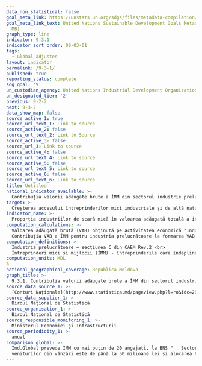 ```yaml
---
data_non_statistical: false
goal_meta_link: https://unstats.un.org/sdgs/files/metadata-compilation/Metadata-Goal-9.pdf
goal_meta_link_text: United Nations Sustainable Development Goals Metadata (PDF 4.0
  MB)
graph_type: line
indicator: 9.3.1
indicator_sort_order: 09-03-01
tags:
  - Global adjusted
layout: indicator
permalink: /9-3-1/
published: true
reporting_status: complete
sdg_goal: '9'
un_custodian_agency: United Nations Industrial Development Organization (UNIDO)
un_designated_tier: '2'
previous: 9-2-2
next: 9-3-2
data_show_map: false
source_active_1: true
source_url_text_1: Link to source
source_active_2: false
source_url_text_2: Link to Source
source_active_3: false
source_url_3: Link to source
source_active_4: false
source_url_text_4: Link to source
source_active_5: false
source_url_text_5: Link to source
source_active_6: false
source_url_text_6: Link to source
title: Untitled
national_indicator_available: >-
  Contribuția valorii adăugate brute a ÎMM din sectorul industrie prelucrătoare în total valoarea adăugată brută în industrie prelucrătoare
target: >-
  Creșterea accesului întreprinderilor mici industriale și de altă natură, în special din țările în curs de dezvoltare, la servicii financiare, inclusiv la credite accesibile, și integrarea acestora în lanțuri valorice și piețe externe
indicator_name: >-
  Proporția industriilor de scară mică în valoarea adăugată totală a industriei
computation_calculations: >-
  Valoarea adăugată brută (VAB) obținută pe activitatea economică "Industrie prelucrătoare " a ÎMM raportată la Valoarea adăugată brută (VAB) obținută pe activitatea economică "Industrie prelucrătoare" total pe economie; prețuri curente.<br> 
  Contribuția VAB a ÎMM pentru industria prelucrătoare la formarea VAB total pe economie = VAB industrie prelucrătoare ÎMM / VAB industria prelucrătoare total pe economie*100.
computation_definitions: >-
  Industria prelucrătoare = secțiunea C din CAEM Rev.2 <br> 
  Întreprinderi mici și mijlocii (ÎMM) - întreprinderile care îndeplinesc cumulativ următoarele condiții: a) au un număr mediu anual de salariați (numărul mediu scriptic al personalului în perioada de gestiune) de până la 250; b) realizează o cifră anuală de afaceri (venituri din vânzări) de până la 50 de milioane de lei sau dețin active totale (active imobilizate și active circulante) de până la 50 de milioane de lei, conform ultimei situații financiare aprobate. De menționat că plafonul cifrei de afaceri și al activelor totale poate fi modificat de către Guvern, în funcție de evoluția indicatorilor macroeconomici (art. 4 din Legea nr. 179 din  21.07.2016 cu privire la întreprinderile mici și mijlocii)
computation_units: MDL
%
national_geographical_coverage: Republica Moldova
graph_title: >-
  9.3.1. Contribuția valorii adăugate brute a ÎMM din sectorul industrie prelucrătoare în total valoarea adăugată brută în industrie prelucrătoare
source_data_source_1: >-
  [Conturi Naționale](http://www.statistica.md/pageview.php?l=ro&idc=263&id=2334)
source_data_supplier_1: >-
  Biroul Național de Statistică
source_organisation_1: >-
  Biroul Național de Statistică
source_responsible_monitoring_1: >-
  Ministerul Economiei și Infrastructurii
source_periodicity_1: >-
  anual
comparison_global: >-
  Ind.Global prevede IMM cu mai puțin de 20 angajați, la BNS "   Sectorul întreprinderilor mici si mijlocii cuprinde întreprinderile a căror număr mediu anual  de salariați constituie cel mult 249 de persoane, iar suma anuală a <br> 
  veniturilor din vânzări este de până la 50 milioane lei și alocarea totală anuală de bilanț a activelor este de până la 50 milioane lei. "
---
```

